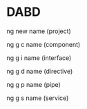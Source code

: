 # DABD

ng new name (project)

ng g c name (component)

ng g i name  (interface)

ng g d name (directive)

ng g p name (pipe)

ng g s name (service)